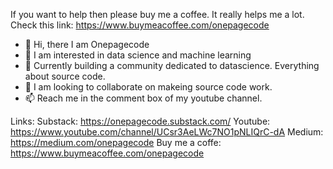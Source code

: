 If you want to help then please buy me a coffee. It really helps me a lot. Check this link: https://www.buymeacoffee.com/onepagecode

- 👋 Hi, there I am Onepagecode 
- 👀 I am interested in data science and machine learning
- 🌱 Currently building a community dedicated to datascience. Everything about source code. 
- 💞️ I am looking to collaborate on makeing source code work. 
- 📫 Reach me in the comment box of my youtube channel.

Links: 
Substack: https://onepagecode.substack.com/
Youtube: https://www.youtube.com/channel/UCsr3AeLWc7NO1pNLIQrC-dA
Medium: https://medium.com/onepagecode
Buy me a coffe: https://www.buymeacoffee.com/onepagecode



<!---
OnepagecodeSource/OnepagecodeSource is a ✨ special ✨ repository because its `README.md` (this file) appears on your GitHub profile.
You can click the Preview link to take a look at your changes.
--->

